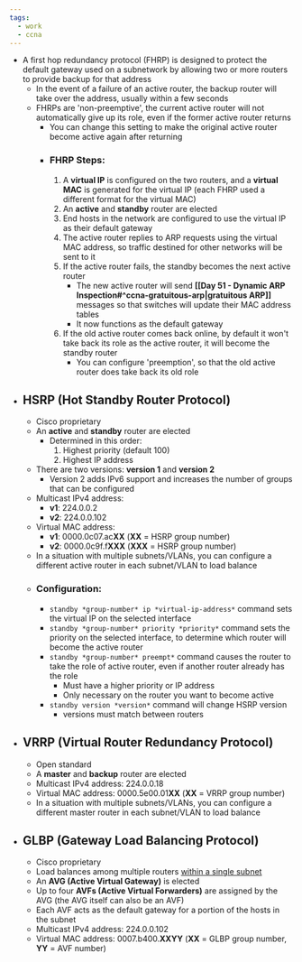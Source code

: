 ```yaml
---
tags:
  - work
  - ccna
---
```

- A first hop redundancy protocol (FHRP) is designed to protect the default gateway used on a subnetwork by allowing two or more routers to provide backup for that address
	- In the event of a failure of an active router, the backup router will take over the address, usually within a few seconds
	- FHRPs are 'non-preemptive', the current active router will not automatically give up its role, even if the former active router returns
		- You can change this setting to make the original active router become active again after returning
		- ### FHRP Steps:
			1. A **virtual IP** is configured on the two routers, and a **virtual MAC** is generated for the virtual IP (each FHRP used a different format for the virtual MAC)
			2. An **active** and **standby** router are elected
			3. End hosts in the network are configured to use the virtual IP as their default gateway
			4. The active router replies to ARP requests using the virtual MAC address, so traffic destined for other networks will be sent to it
			5. If the active router fails, the standby becomes the next active router
				- The new active router will send **[[Day 51 - Dynamic ARP Inspection#^ccna-gratuitous-arp|gratuitous ARP]]** messages so that switches will update their MAC address tables
				- It now functions as the default gateway
			6. If the old active router comes back online, by default it won't take back its role as the active router, it will become the standby router
				- You can configure 'preemption', so that the old active router does take back its old role
- ## HSRP (Hot Standby Router Protocol)
	- Cisco proprietary
	- An **active** and **standby** router are elected
		- Determined in this order:
			1. Highest priority (default 100)
			2. Highest IP address
	- There are two versions: **version 1** and **version 2**
		- Version 2 adds IPv6 support and increases the number of groups that can be configured
	- Multicast IPv4 address:
		- **v1**: 224.0.0.2
		- **v2**: 224.0.0.102
	- Virtual MAC address:
		- **v1**: 0000.0c07.ac**XX** (**XX** = HSRP group number)
		- **v2**: 0000.0c9f.f**XXX** (**XXX** = HSRP group number)
	- In a situation with multiple subnets/VLANs, you can configure a different active router in each subnet/VLAN to load balance
	- ### Configuration:
		- `standby *group-number* ip *virtual-ip-address*` command sets the virtual IP on the selected interface
		- `standby *group-number* priority *priority*` command sets the priority on the selected interface, to determine which router will become the active router
		- `standby *group-number* preempt*` command causes the router to take the role of active router, even if another router already has the role
			- Must have a higher priority or IP address
			- Only necessary on the router you want to become active
		- `standby version *version*` command will change HSRP version
			- versions must match between routers
- ## VRRP (Virtual Router Redundancy Protocol)
	- Open standard
	- A **master** and **backup** router are elected
	- Multicast IPv4 address: 224.0.0.18
	- Virtual MAC address: 0000.5e00.01**XX** (**XX** = VRRP group number)
	- In a situation with multiple subnets/VLANs, you can configure a different master router in each subnet/VLAN to load balance
- ## GLBP (Gateway Load Balancing Protocol)
	- Cisco proprietary
	- Load balances among multiple routers <u>within a single subnet</u>
	- An **AVG (Active Virtual Gateway)** is elected
	- Up to four **AVFs (Active Virtual Forwarders)** are assigned by the AVG (the AVG itself can also be an AVF)
	- Each AVF acts as the default gateway for a portion of the hosts in the subnet
	- Multicast IPv4 address: 224.0.0.102
	- Virtual MAC address: 0007.b400.**XXYY** (**XX** = GLBP group number, **YY** = AVF number)